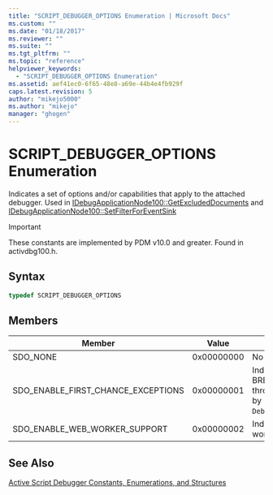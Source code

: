 ```yaml
---
title: "SCRIPT_DEBUGGER_OPTIONS Enumeration | Microsoft Docs"
ms.custom: ""
ms.date: "01/18/2017"
ms.reviewer: ""
ms.suite: ""
ms.tgt_pltfrm: ""
ms.topic: "reference"
helpviewer_keywords: 
  - "SCRIPT_DEBUGGER_OPTIONS Enumeration"
ms.assetid: aef41ec0-6f65-48e8-a69e-44b4e4fb929f
caps.latest.revision: 5
author: "mikejo5000"
ms.author: "mikejo"
manager: "ghogen"
---
```

# SCRIPT_DEBUGGER_OPTIONS Enumeration
Indicates a set of options and/or capabilities that apply to the attached debugger. Used in [IDebugApplicationNode100::GetExcludedDocuments](../../winscript/reference/idebugapplicationnode100-getexcludeddocuments.md) and [IDebugApplicationNode100::SetFilterForEventSink](../../winscript/reference/idebugapplicationnode100-setfilterforeventsink.md)  
  
> [!IMPORTANT]
>  These constants are implemented by PDM v10.0 and greater. Found in activdbg100.h.  
  
## Syntax  
  
```cpp
typedef SCRIPT_DEBUGGER_OPTIONS  
```  
  
## Members  
  
|Member|Value|Description|  
|------------|-----------|-----------------|  
|SDO_NONE|0x00000000|No options are set.|  
|SDO_ENABLE_FIRST_CHANCE_EXCEPTIONS|0x00000001|Indicates that the script runtime should raise BREAKREASON_ERROR events when an exception is thrown. This option may be set by the debugger, or set by user-code via `Debug.enableFirstChanceExceptions(<true&#124;false>)`.|  
|SDO_ENABLE_WEB_WORKER_SUPPORT|0x00000002|Indicates that the attached debugger supports web workers.|  
  
## See Also  
 [Active Script Debugger Constants, Enumerations, and Structures](../../winscript/reference/active-script-debugger-constants-enumerations-and-structures.md)